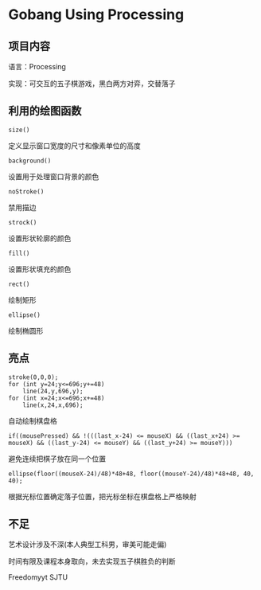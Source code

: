 # Gobang Using Processing
## 项目内容
语言：Processing

实现：可交互的五子棋游戏，黑白两方对弈，交替落子
## 利用的绘图函数
```processing
size()
```
定义显示窗口宽度的尺寸和像素单位的高度

```processing
background()
```
设置用于处理窗口背景的颜色

```processing
noStroke()
```
禁用描边

```processing
strock()
```
设置形状轮廓的颜色

```processing
fill()
```
设置形状填充的颜色

```processing
rect()
```
绘制矩形

```processing
ellipse()
```
绘制椭圆形
## 亮点
```processing
stroke(0,0,0);
for (int y=24;y<=696;y+=48)
    line(24,y,696,y);
for (int x=24;x<=696;x+=48)
    line(x,24,x,696);
```
自动绘制棋盘格
```processing
if((mousePressed) && !(((last_x-24) <= mouseX) && ((last_x+24) >= mouseX) && ((last_y-24) <= mouseY) && ((last_y+24) >= mouseY)))
```
避免连续把棋子放在同一个位置
```processing
ellipse(floor((mouseX-24)/48)*48+48, floor((mouseY-24)/48)*48+48, 40, 40);
```
根据光标位置确定落子位置，把光标坐标在棋盘格上严格映射

## 不足
艺术设计涉及不深(本人典型工科男，审美可能走偏)

时间有限及课程本身取向，未去实现五子棋胜负的判断

Freedomyyt SJTU